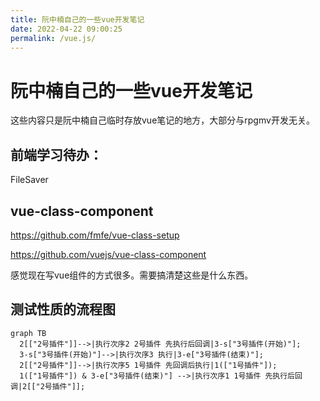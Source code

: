 ```yaml
---
title: 阮中楠自己的一些vue开发笔记
date: 2022-04-22 09:00:25
permalink: /vue.js/
---
```


# 阮中楠自己的一些vue开发笔记
这些内容只是阮中楠自己临时存放vue笔记的地方，大部分与rpgmv开发无关。


## 前端学习待办：
FileSaver



## vue-class-component
https://github.com/fmfe/vue-class-setup

https://github.com/vuejs/vue-class-component

感觉现在写vue组件的方式很多。需要搞清楚这些是什么东西。








## 测试性质的流程图

``` mermaid
graph TB
  2[["2号插件"]]-->|执行次序2 2号插件 先执行后回调|3-s["3号插件(开始)"];
  3-s["3号插件(开始)"]-->|执行次序3 执行|3-e["3号插件(结束)"];
  2[["2号插件"]]-->|执行次序5 1号插件 先回调后执行|1(["1号插件"]);
  1(["1号插件"]) & 3-e["3号插件(结束)"] -->|执行次序1 1号插件 先执行后回调|2[["2号插件"]];
```